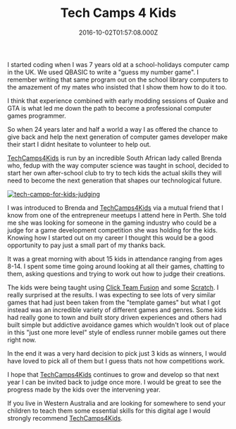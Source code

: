 ﻿---
coverImage: /posts/tech-camps-4-kids/cover.jpg
date: '2016-10-02T01:57:08.000Z'
tags:
  - competition
  - education
  - juge
title: Tech Camps 4 Kids
oldUrl: /photos-personal/tech-camps-4-kids
---

I started coding when I was 7 years old at a school-holidays computer camp in the UK. We used QBASIC to write a "guess my number game". I remember writing that same program out on the school library computers to the amazement of my mates who insisted that I show them how to do it too.

<!-- more -->

I think that experience combined with early modding sessions of Quake and GTA is what led me down the path to become a professional computer games programmer.

So when 24 years later and half a world a way I as offered the chance to give back and help the next generation of computer games developer make their start I didnt hesitate to volunteer to help out.

[TechCamps4Kids](https://www.techcamps4kids.com/) is run by an incredible South African lady called Brenda who, fedup with the way computer science was taught in school, decided to start her own after-school club to try to tech kids the actual skills they will need to become the next generation that shapes our technological future.

[![tech-campp-for-kids-judging](https://www.mikecann.blog/wp-content/uploads/2016/10/tech-campp-for-kids-judging-300x200.jpg)](https://www.mikecann.blog/wp-content/uploads/2016/10/tech-campp-for-kids-judging.jpg)

I was introduced to Brenda and [TechCamps4Kids](https://www.techcamps4kids.com/) via a mutual friend that I know from one of the entrepreneur meetups I attend here in Perth. She told me she was looking for someone in the gaming industry who could be a judge for a game development competition she was holding for the kids. Knowing how I started out on my career I thought this would be a good opportunity to pay just a small part of my thanks back.

It was a great morning with about 15 kids in attendance ranging from ages 8-14\. I spent some time going around looking at all their games, chatting to them, asking questions and trying to work out how to judge their creations.

The kids were being taught using [Click Team Fusion](https://www.clickteam.com/clickteam-fusion-2-5) and some [Scratch](https://www.google.com.au/url?sa=t&rct=j&q=&esrc=s&source=web&cd=1&cad=rja&uact=8&ved=0ahUKEwjYmbvwgrvPAhWEGpQKHZYVAysQFggbMAA&url=https%3A%2F%2Fscratch.mit.edu%2F&usg=AFQjCNGW5N9d7PQ3jrU4KekOHZUwNyjKiQ&sig2=RkQvnAt7njJ-D1511P0Yiw&bvm=bv.134495766,d.dGo). I really surprised at the results. I was expecting to see lots of very similar games that had just been taken from the "template games" but what I got instead was an incredible variety of different games and genres. Some kids had really gone to town and built story driven experiences and others had built simple but addictive avoidance games which wouldn't look out of place in this "just one more level" style of endless runner mobile games out there right now.

In the end it was a very hard decision to pick just 3 kids as winners, I would have loved to pick all of them but I guess thats not how competitions work.

I hope that [TechCamps4Kids](https://www.techcamps4kids.com/) continues to grow and develop so that next year I can be invited back to judge once more. I would be great to see the progress made by the kids over the intervening year.

If you live in Western Australia and are looking for somewhere to send your children to teach them some essential skills for this digital age I would strongly recommend [TechCamps4Kids](https://www.techcamps4kids.com/).
